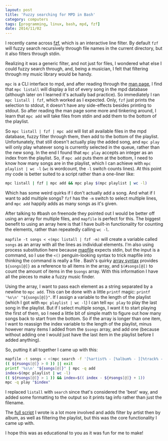 ```yaml
---
layout: post
title: 'Fuzzy searching for MPD in Bash'
category: computers
tags: [programming, linux, bash, mpd, fzf]
date: 2014/11/02
---
```


I recently came across [fzf](https://github.com/junegunn/fzf), which is an interactive line filter. By default `fzf` will fuzzy search recursively through file names in the current directory, but it also filters through stdin.

Realizing it was a generic filter, and not just for files, I wondered what else I could fuzzy search through, and, being a musician, I felt that filtering through my music library would be handy.

`mpc` is a CLI interface to mpd, and after reading through the [man page](<http://man.cx/mpc(1)>), I find that `mpc listall` will display a list of every song in the mpd database (although later on I learned it's actually bad practice). So immediately I ran `mpc listall | fzf`, which worked as I expected. Only, `fzf` just prints the selection to stdout, it doesn't have any side-effects besides printing to stdout. So after reading the man page some more and tinkering around, I learn that `mpc add` will take files from stdin and add them to the bottom of the playlist.

So `mpc listall | fzf | mpc add` will list all available files in the mpd database, fuzzy filter through them, then add to the bottom of the playlist. Unfortunately, that still doesn't actually play the added song, and `mpc play` will only play whatever song is currently selected in the queue, rather than the new song. In the end I found that `mpc play` accepts an integer as an index from the playlist. So, if `mpc add` puts them at the bottom, I need to know how many songs are in the playlist, which I can achieve with `mpc playlist | wc -l` (`wc` is wordcount, the `-l` switch counts lines). At this point my code is better suited to a script rather than a one-liner like:

```bash
mpc listall | fzf | mpc add && mpc play $(mpc playlist | wc -l)
```

Which has some weird quirks if I don't actually add a song. And what if I want to add multiple songs? `fzf` has the `-m` switch to select multiple lines, and `mpc add` happily adds as many songs as it's given.

After talking to #bash on freenode they pointed out I would be better off using an array for multiple files, and `mapfile` is perfect for this. The biggest benefit to using an array here is that I have built-in functionality for counting the elements, rather than repeatedly calling `wc -l`.

`mapfile -t songs < <(mpc listall | fzf -m)` will create a variable called `songs` as an array with all the lines as individual elements. I'm also using process substitution here because [mapfile](http://wiki.bash-hackers.org/commands/builtin/mapfile) expects stdin, but the input is a command, so I use the `<()` penguin-looking syntax to trick mapfile into thinking the command is really a file . Bash's quirky [array syntax](http://wiki.bash-hackers.org/syntax/arrays) provides `${songs[@]}` as a reference to all items in the array, and `$(#songs[@])` to count the amount of items in the `$songs` array. With this information I have all the pieces to make a fuzzy music finder.

Using the array, I want to pass each element as a string separated by a newline to `mpc add`. This can be done with a little `printf` magic: `printf '%s\n' "${songs[@]}"`. If I assign a variable to the length of the playlist (which I got with `mpc playlist | wc -l`) I can tell `mpc play` to play the last song in the playlist. But if I select multiple songs, I want it to start playing the first of them, so I need a little bit of simple math to figure out how many songs back to start from the bottom. So if the array is longer than one item, I want to reassign the index variable to the length of the playlist, minus however many items I added from the `$songs` array, and add one (because without adding one I would just have the last item in the playlist before I added anything).

So, putting it all together I came up with this:

```bash
mapfile -t songs < <(mpc search -f '[%artist% - [%album% - ][%track% - ][%title%]]|%file%' filename '' | fzf -m)
(( ${#songs[@]} > 0 )) || exit
printf '%s\n' "${songs[@]}" | mpc -q add
index=$(mpc playlist | wc -l)
(( ${#songs[@]} > 1 )) && index=$(( index - ${#songs[@]} + 1))
mpc -q play "$index"
```

I replaced `listall` with `search` since that's considered the 'best' way, and added some formatting to the output so it prints tag info rather than just the filename.

The [full script](https://github.com/DanielFGray/fzf-scripts/blob/master/fzmp) I wrote is a lot more involved and adds filter by artist then by album, as well as filtering the playlist, but this was the core functionality I came up with.

I hope this was as educational to you as it was fun for me to make!
